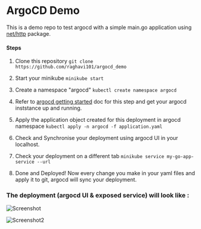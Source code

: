 # ArgoCD Demo
This is a demo repo to test argocd with a simple main.go application using [net/http](https://pkg.go.dev/net/http) package.
#### Steps 
1. Clone this repository 
```git clone https://github.com/raghavi101/argocd_demo```

2. Start your minikube ```minikube start```

3. Create a namespace "argocd" 
```kubectl create namespace argocd```
4. Refer to [argocd getting started](https://argo-cd.readthedocs.io/en/stable/getting_started/) doc for this step and get your argocd inststance up and running.

5. Apply the application object created for this deployment in argocd namespace ```kubectl apply -n argocd -f application.yaml ```

6. Check and Synchronise your deployment using argocd UI in your localhost.

7. Check your deployment on a different tab ```minikube service my-go-app-service --url``` 

8. Done and Deployed! Now every change you make in your yaml files and apply it to git, argocd will sync your deployment.

### The deployment (argocd UI & exposed service) will look like :

![Screenshot](https://github.com/raghavi101/argocd_demo/blob/main/img/Argo-ui-check.png)

![Screenshot2](https://github.com/raghavi101/argocd_demo/blob/main/img/Deployment-check.png)
